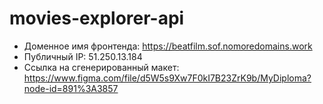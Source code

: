 # movies-explorer-api

* Доменное имя фронтенда: https://beatfilm.sof.nomoredomains.work
* Публичный IP: 51.250.13.184
* Ссылка на сгенерированный макет: https://www.figma.com/file/d5W5s9Xw7F0kI7B23ZrK9b/MyDiploma?node-id=891%3A3857
